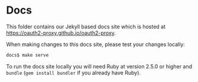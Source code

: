 # Docs

This folder contains our Jekyll based docs site which is hosted at
https://oauth2-proxy.github.io/oauth2-proxy.

When making changes to this docs site, please test your changes locally:

```bash
docs$ make serve
```

To run the docs site locally you will need Ruby at version 2.5.0 or
higher and `bundle` (`gem install bundler` if you already have Ruby).
